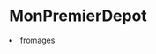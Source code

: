 # MonPremierDepot
<html>
  <head>
    <meta charset="UTF-8">
    <meta name="viewport" content="width=device-width, initial-scale=1.0">
    <meta http-equiv="X-UA-Compatible" content="ie=edge">
  </head>
  <body>
<li> <a href="https://greatdiallo1.github.io/formation/fromages/index.html">fromages</li>
  </body>
  </html>
